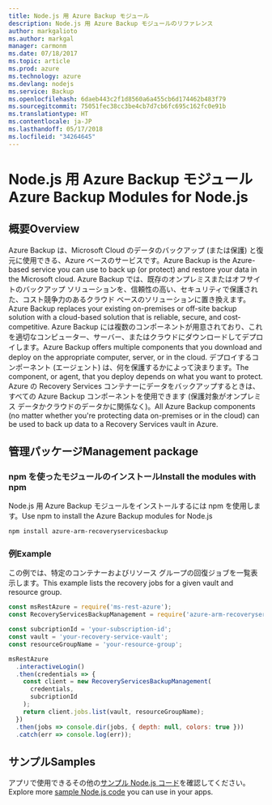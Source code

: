 ```yaml
---
title: Node.js 用 Azure Backup モジュール
description: Node.js 用 Azure Backup モジュールのリファレンス
author: markgalioto
ms.author: markgal
manager: carmonm
ms.date: 07/18/2017
ms.topic: article
ms.prod: azure
ms.technology: azure
ms.devlang: nodejs
ms.service: Backup
ms.openlocfilehash: 6daeb443c2f1d8560a6a455cb6d174462b483f79
ms.sourcegitcommit: 75051fec38cc3be4cb7d7cb6fc695c162fc0e91b
ms.translationtype: HT
ms.contentlocale: ja-JP
ms.lasthandoff: 05/17/2018
ms.locfileid: "34264645"
---
```

# <a name="azure-backup-modules-for-nodejs"></a><span data-ttu-id="50ddf-103">Node.js 用 Azure Backup モジュール</span><span class="sxs-lookup"><span data-stu-id="50ddf-103">Azure Backup Modules for Node.js</span></span>

## <a name="overview"></a><span data-ttu-id="50ddf-104">概要</span><span class="sxs-lookup"><span data-stu-id="50ddf-104">Overview</span></span>

<span data-ttu-id="50ddf-105">Azure Backup は、Microsoft Cloud のデータのバックアップ (または保護) と復元に使用できる、Azure ベースのサービスです。</span><span class="sxs-lookup"><span data-stu-id="50ddf-105">Azure Backup is the Azure-based service you can use to back up (or protect) and restore your data in the Microsoft cloud.</span></span> <span data-ttu-id="50ddf-106">Azure Backup では、既存のオンプレミスまたはオフサイトのバックアップ ソリューションを、信頼性の高い、セキュリティで保護された、コスト競争力のあるクラウド ベースのソリューションに置き換えます。</span><span class="sxs-lookup"><span data-stu-id="50ddf-106">Azure Backup replaces your existing on-premises or off-site backup solution with a cloud-based solution that is reliable, secure, and cost-competitive.</span></span> <span data-ttu-id="50ddf-107">Azure Backup には複数のコンポーネントが用意されており、これを適切なコンピューター、サーバー、またはクラウドにダウンロードしてデプロイします。</span><span class="sxs-lookup"><span data-stu-id="50ddf-107">Azure Backup offers multiple components that you download and deploy on the appropriate computer, server, or in the cloud.</span></span> <span data-ttu-id="50ddf-108">デプロイするコンポーネント (エージェント) は、何を保護するかによって決まります。</span><span class="sxs-lookup"><span data-stu-id="50ddf-108">The component, or agent, that you deploy depends on what you want to protect.</span></span> <span data-ttu-id="50ddf-109">Azure の Recovery Services コンテナーにデータをバックアップするときは、すべての Azure Backup コンポーネントを使用できます (保護対象がオンプレミス データかクラウドのデータかに関係なく)。</span><span class="sxs-lookup"><span data-stu-id="50ddf-109">All Azure Backup components (no matter whether you're protecting data on-premises or in the cloud) can be used to back up data to a Recovery Services vault in Azure.</span></span> 

## <a name="management-package"></a><span data-ttu-id="50ddf-110">管理パッケージ</span><span class="sxs-lookup"><span data-stu-id="50ddf-110">Management package</span></span>

### <a name="install-the-modules-with-npm"></a><span data-ttu-id="50ddf-111">npm を使ったモジュールのインストール</span><span class="sxs-lookup"><span data-stu-id="50ddf-111">Install the modules with npm</span></span>

<span data-ttu-id="50ddf-112">Node.js 用 Azure Backup モジュールをインストールするには npm を使用します。</span><span class="sxs-lookup"><span data-stu-id="50ddf-112">Use npm to install the Azure Backup modules for Node.js</span></span>

```bash
npm install azure-arm-recoveryservicesbackup
```

### <a name="example"></a><span data-ttu-id="50ddf-113">例</span><span class="sxs-lookup"><span data-stu-id="50ddf-113">Example</span></span>

<span data-ttu-id="50ddf-114">この例では、特定のコンテナーおよびリソース グループの回復ジョブを一覧表示します。</span><span class="sxs-lookup"><span data-stu-id="50ddf-114">This example lists the recovery jobs for a given vault and resource group.</span></span>

```javascript
const msRestAzure = require('ms-rest-azure');
const RecoveryServicesBackupManagement = require('azure-arm-recoveryservicesbackup');

const subcriptionId = 'your-subscription-id';
const vault = 'your-recovery-service-vault';
const resourceGroupName = 'your-resource-group';

msRestAzure
  .interactiveLogin()
  .then(credentials => {
    const client = new RecoveryServicesBackupManagement(
      credentials,
      subcriptionId
    );
    return client.jobs.list(vault, resourceGroupName);
  })
  .then(jobs => console.dir(jobs, { depth: null, colors: true }))
  .catch(err => console.log(err));
```

## <a name="samples"></a><span data-ttu-id="50ddf-115">サンプル</span><span class="sxs-lookup"><span data-stu-id="50ddf-115">Samples</span></span>

<span data-ttu-id="50ddf-116">アプリで使用できるその他の[サンプル Node.js コード](https://azure.microsoft.com/resources/samples/?platform=nodejs)を確認してください。</span><span class="sxs-lookup"><span data-stu-id="50ddf-116">Explore more [sample Node.js code](https://azure.microsoft.com/resources/samples/?platform=nodejs) you can use in your apps.</span></span>
